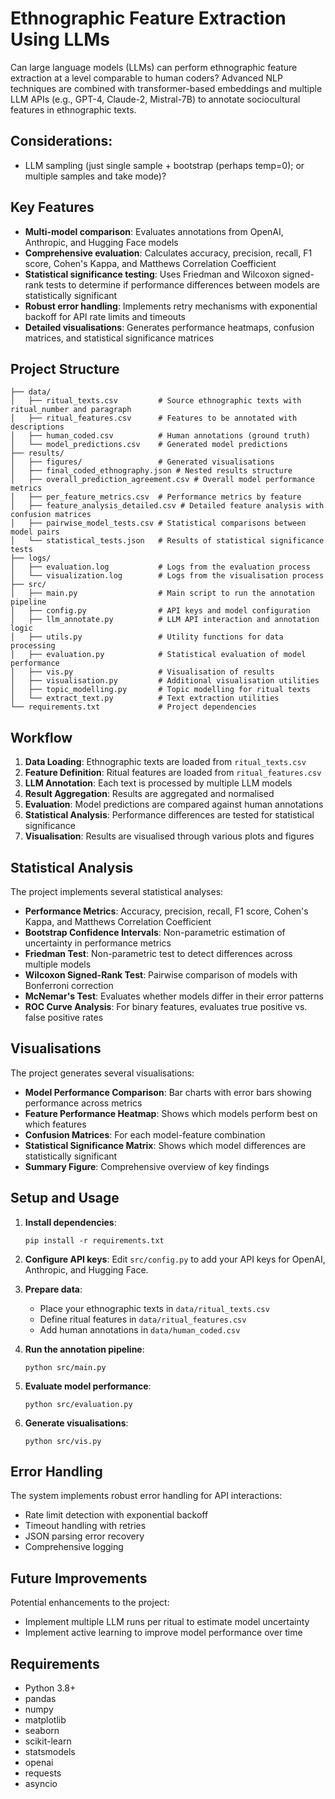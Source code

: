 # Ethnographic Feature Extraction Using LLMs

Can large language models (LLMs) can perform ethnographic feature extraction at a level comparable to human coders? Advanced NLP techniques are combined with transformer-based embeddings and multiple LLM APIs (e.g., GPT-4, Claude-2, Mistral-7B) to annotate sociocultural features in ethnographic texts.

## Considerations:
- LLM sampling (just single sample + bootstrap (perhaps temp=0); or multiple samples and take mode)?

## Key Features

- **Multi-model comparison**: Evaluates annotations from OpenAI, Anthropic, and Hugging Face models
- **Comprehensive evaluation**: Calculates accuracy, precision, recall, F1 score, Cohen's Kappa, and Matthews Correlation Coefficient
- **Statistical significance testing**: Uses Friedman and Wilcoxon signed-rank tests to determine if performance differences between models are statistically significant
- **Robust error handling**: Implements retry mechanisms with exponential backoff for API rate limits and timeouts
- **Detailed visualisations**: Generates performance heatmaps, confusion matrices, and statistical significance matrices

## Project Structure

```
├── data/
│   ├── ritual_texts.csv         # Source ethnographic texts with ritual_number and paragraph
│   ├── ritual_features.csv      # Features to be annotated with descriptions
│   ├── human_coded.csv          # Human annotations (ground truth)
│   └── model_predictions.csv    # Generated model predictions
├── results/
│   ├── figures/                 # Generated visualisations
│   ├── final_coded_ethnography.json # Nested results structure
│   ├── overall_prediction_agreement.csv # Overall model performance metrics
│   ├── per_feature_metrics.csv  # Performance metrics by feature
│   ├── feature_analysis_detailed.csv # Detailed feature analysis with confusion matrices
│   ├── pairwise_model_tests.csv # Statistical comparisons between model pairs
│   └── statistical_tests.json   # Results of statistical significance tests
├── logs/
│   ├── evaluation.log           # Logs from the evaluation process
│   └── visualization.log        # Logs from the visualisation process
├── src/
│   ├── main.py                  # Main script to run the annotation pipeline
│   ├── config.py                # API keys and model configuration
│   ├── llm_annotate.py          # LLM API interaction and annotation logic
│   ├── utils.py                 # Utility functions for data processing
│   ├── evaluation.py            # Statistical evaluation of model performance
│   ├── vis.py                   # Visualisation of results
│   ├── visualisation.py         # Additional visualisation utilities
│   ├── topic_modelling.py       # Topic modelling for ritual texts
│   └── extract_text.py          # Text extraction utilities
└── requirements.txt             # Project dependencies
```

## Workflow

1. **Data Loading**: Ethnographic texts are loaded from `ritual_texts.csv`
2. **Feature Definition**: Ritual features are loaded from `ritual_features.csv`
3. **LLM Annotation**: Each text is processed by multiple LLM models
4. **Result Aggregation**: Results are aggregated and normalised
5. **Evaluation**: Model predictions are compared against human annotations
6. **Statistical Analysis**: Performance differences are tested for statistical significance
7. **Visualisation**: Results are visualised through various plots and figures

## Statistical Analysis

The project implements several statistical analyses:

- **Performance Metrics**: Accuracy, precision, recall, F1 score, Cohen's Kappa, and Matthews Correlation Coefficient
- **Bootstrap Confidence Intervals**: Non-parametric estimation of uncertainty in performance metrics
- **Friedman Test**: Non-parametric test to detect differences across multiple models
- **Wilcoxon Signed-Rank Test**: Pairwise comparison of models with Bonferroni correction
- **McNemar's Test**: Evaluates whether models differ in their error patterns
- **ROC Curve Analysis**: For binary features, evaluates true positive vs. false positive rates

## Visualisations

The project generates several visualisations:

- **Model Performance Comparison**: Bar charts with error bars showing performance across metrics
- **Feature Performance Heatmap**: Shows which models perform best on which features
- **Confusion Matrices**: For each model-feature combination
- **Statistical Significance Matrix**: Shows which model differences are statistically significant
- **Summary Figure**: Comprehensive overview of key findings

## Setup and Usage

1. **Install dependencies**:
   ```
   pip install -r requirements.txt
   ```

2. **Configure API keys**:
   Edit `src/config.py` to add your API keys for OpenAI, Anthropic, and Hugging Face.

3. **Prepare data**:
   - Place your ethnographic texts in `data/ritual_texts.csv`
   - Define ritual features in `data/ritual_features.csv`
   - Add human annotations in `data/human_coded.csv`

4. **Run the annotation pipeline**:
   ```
   python src/main.py
   ```

5. **Evaluate model performance**:
   ```
   python src/evaluation.py
   ```

6. **Generate visualisations**:
   ```
   python src/vis.py
   ```

## Error Handling

The system implements robust error handling for API interactions:
- Rate limit detection with exponential backoff
- Timeout handling with retries
- JSON parsing error recovery
- Comprehensive logging

## Future Improvements

Potential enhancements to the project:
- Implement multiple LLM runs per ritual to estimate model uncertainty
- Implement active learning to improve model performance over time

## Requirements

- Python 3.8+
- pandas
- numpy
- matplotlib
- seaborn
- scikit-learn
- statsmodels
- openai
- requests
- asyncio